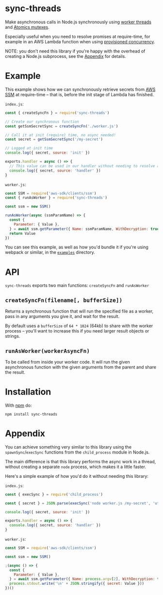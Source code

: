 # sync-threads

Make asynchronous calls in Node.js synchronously using [worker threads](https://nodejs.org/api/worker_threads.html) and [Atomics mutexes](https://developer.mozilla.org/en-US/docs/Web/JavaScript/Reference/Global_Objects/Atomics).

Especially useful when you need to resolve promises at require-time,
for example in an AWS Lambda function when using [provisioned concurrency](https://docs.aws.amazon.com/lambda/latest/dg/configuration-concurrency.html#configuration-concurrency-provisioned).

NOTE: you don't need this library if you're happy with the overhead of creating a Node.js subprocess,
see the [Appendix](#appendix) for details.

# Example

This example shows how we can synchronously retrieve secrets from [AWS SSM](https://docs.aws.amazon.com/systems-manager/latest/userguide/systems-manager-parameter-store.html)
at require-time – that is, before the init stage of Lambda has finished.

`index.js`:

```js
const { createSyncFn } = require('sync-threads')

// Create our synchronous function
const getSsmSecretSync = createSyncFn('./worker.js')

// Call it at init (require) time, no async needed!
const secret = getSsmSecretSync('/my-secret')

// Logged at init time
console.log({ secret, source: 'init' })

exports.handler = async () => {
  // This value can be used in our handler without needing to resolve anything async
  console.log({ secret, source: 'handler' })
}
```

`worker.js`:

```js
const SSM = require('aws-sdk/clients/ssm')
const { runAsWorker } = require('sync-threads')

const ssm = new SSM()

runAsWorker(async (ssmParamName) => {
  const {
    Parameter: { Value },
  } = await ssm.getParameter({ Name: ssmParamName, WithDecryption: true }).promise()
  return Value
})
```

You can see this example, as well as how you'd bundle it if you're using webpack or similar, in the [`examples`](./examples) directory.

# API

`sync-threads` exports two main functions: `createSyncFn` and `runAsWorker`

## `createSyncFn(filename[, bufferSize])`

Returns a synchronous function that will run the specified file as a worker, pass in any arguments you give it, and wait for the result.

By default uses a `bufferSize` of `64 * 1024` (64kb) to share with the worker process – you'll want to increase this if you need larger result objects or strings.

## `runAsWorker(workerAsyncFn)`

To be called from inside your worker code. It will run the given asynchronous function with the given arguments from the parent and share the result.

# Installation

With [npm](http://npmjs.org/) do:

```
npm install sync-threads
```

# Appendix

You can achieve something very similar to this library using the
`spawnSync`/`execSync` functions from the `child_process` module in Node.js.

The main difference is that this library performs the async work in a thread, without creating a separate `node` process,
which makes it a little faster.

Here's a simple example of how you'd do it without needing this library:

`index.js`:

```js
const { execSync } = require('child_process')

const { secret } = JSON.parse(execSync('node worker.js /my-secret', 'utf8').trim().split('\n').pop())

console.log({ secret, source: 'init' })

exports.handler = async () => {
  console.log({ secret, source: 'handler' })
}
```

`worker.js`:

```js
const SSM = require('aws-sdk/clients/ssm')

const ssm = new SSM()

;(async () => {
  const {
    Parameter: { Value },
  } = await ssm.getParameter({ Name: process.argv[2], WithDecryption: true }).promise()
  process.stdout.write('\n' + JSON.stringify({ secret: Value }))
})()
```
